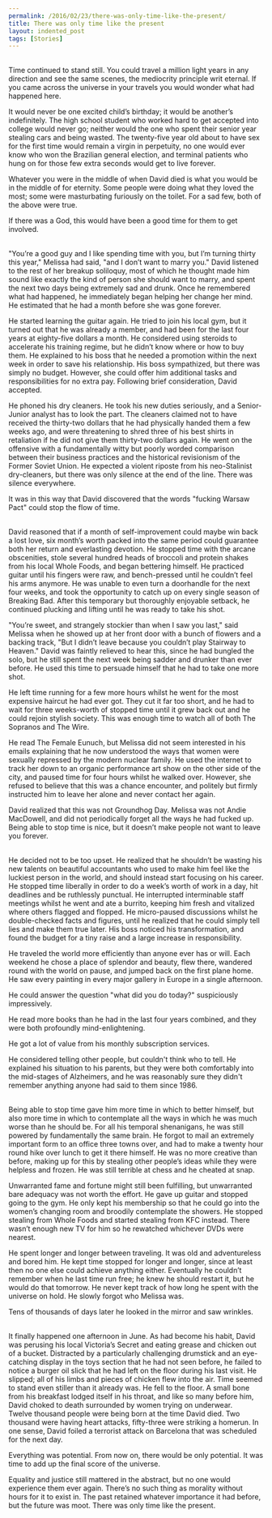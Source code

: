 ```yaml
---
permalink: /2016/02/23/there-was-only-time-like-the-present/
title: There was only time like the present
layout: indented_post
tags: [Stories]
---
```

<br/>
Time continued to stand still. You could travel a million light years in any direction and see the same scenes, the mediocrity principle writ eternal. If you came across the universe in your travels you would wonder what had happened here.

It would never be one excited child’s birthday; it would be another’s indefinitely. The high school student who worked hard to get accepted into college would never go; neither would the one who spent their senior year stealing cars and being wasted. The twenty-five year old about to have sex for the first time would remain a virgin in perpetuity, no one would ever know who won the Brazilian general election, and terminal patients who hung on for those few extra seconds would get to live forever.

Whatever you were in the middle of when David died is what you would be in the middle of for eternity. Some people were doing what they loved the most; some were masturbating furiously on the toilet. For a sad few, both of the above were true.

If there was a God, this would have been a good time for them to get involved.

<br/>
"You’re a good guy and I like spending time with you, but I’m turning thirty this year," Melissa had said, "and I don’t want to marry you." David listened to the rest of her breakup soliloquy, most of which he thought made him sound like exactly the kind of person she should want to marry, and spent the next two days being extremely sad and drunk. Once he remembered what had happened, he immediately began helping her change her mind. He estimated that he had a month before she was gone forever.

He started learning the guitar again. He tried to join his local gym, but it turned out that he was already a member, and had been for the last four years at eighty-five dollars a month. He considered using steroids to accelerate his training regime, but he didn’t know where or how to buy them. He explained to his boss that he needed a promotion within the next week in order to save his relationship. His boss sympathized, but there was simply no budget. However, she could offer him additional tasks and responsibilities for no extra pay. Following brief consideration, David accepted.

He phoned his dry cleaners. He took his new duties seriously, and a Senior-Junior analyst has to look the part. The cleaners claimed not to have received the thirty-two dollars that he had physically handed them a few weeks ago, and were threatening to shred three of his best shirts in retaliation if he did not give them thirty-two dollars again. He went on the offensive with a fundamentally witty but poorly worded comparison between their business practices and the historical revisionism of the Former Soviet Union. He expected a violent riposte from his neo-Stalinist dry-cleaners, but there was only silence at the end of the line. There was silence everywhere.

It was in this way that David discovered that the words "fucking Warsaw Pact" could stop the flow of time.

<br/>
David reasoned that if a month of self-improvement could maybe win back a lost love, six month’s worth packed into the same period could guarantee both her return and everlasting devotion. He stopped time with the arcane obscenities, stole several hundred heads of broccoli and protein shakes from his local Whole Foods, and began bettering himself. He practiced guitar until his fingers were raw, and bench-pressed until he couldn’t feel his arms anymore. He was unable to even turn a doorhandle for the next four weeks, and took the opportunity to catch up on every single season of Breaking Bad. After this temporary but thoroughly enjoyable setback, he continued plucking and lifting until he was ready to take his shot.

"You’re sweet, and strangely stockier than when I saw you last," said Melissa when he showed up at her front door with a bunch of flowers and a backing track, "But I didn’t leave because you couldn’t play Stairway to Heaven." David was faintly relieved to hear this, since he had bungled the solo, but he still spent the next week being sadder and drunker than ever before. He used this time to persuade himself that he had to take one more shot.

He left time running for a few more hours whilst he went for the most expensive haircut he had ever got. They cut it far too short, and he had to wait for three weeks-worth of stopped time until it grew back out and he could rejoin stylish society. This was enough time to watch all of both The Sopranos and The Wire.

He read The Female Eunuch, but Melissa did not seem interested in his emails explaining that he now understood the ways that women were sexually repressed by the modern nuclear family. He used the internet to track her down to an organic performance art show on the other side of the city, and paused time for four hours whilst he walked over. However, she refused to believe that this was a chance encounter, and politely but firmly instructed him to leave her alone and never contact her again.

David realized that this was not Groundhog Day. Melissa was not Andie MacDowell, and did not periodically forget all the ways he had fucked up. Being able to stop time is nice, but it doesn’t make people not want to leave you forever.

<br/>
He decided not to be too upset. He realized that he shouldn’t be wasting his new talents on beautiful accountants who used to make him feel like the luckiest person in the world, and should instead start focusing on his career. He stopped time liberally in order to do a week’s worth of work in a day, hit deadlines and be ruthlessly punctual. He interrupted interminable staff meetings whilst he went and ate a burrito, keeping him fresh and vitalized where others flagged and flopped. He micro-paused discussions whilst he double-checked facts and figures, until he realized that he could simply tell lies and make them true later. His boss noticed his transformation, and found the budget for a tiny raise and a large increase in responsibility.

He traveled the world more efficiently than anyone ever has or will. Each weekend he chose a place of splendor and beauty, flew there, wandered round with the world on pause, and jumped back on the first plane home. He saw every painting in every major gallery in Europe in a single afternoon.

He could answer the question "what did you do today?" suspiciously impressively.

He read more books than he had in the last four years combined, and they were both profoundly mind-enlightening.

He got a lot of value from his monthly subscription services.

He considered telling other people, but couldn't think who to tell. He explained his situation to his parents, but they were both comfortably into the mid-stages of Alzheimers, and he was reasonably sure they didn't remember anything anyone had said to them since 1986.

<br/>
Being able to stop time gave him more time in which to better himself, but also more time in which to contemplate all the ways in which he was much worse than he should be. For all his temporal shenanigans, he was still powered by fundamentally the same brain. He forgot to mail an extremely important form to an office three towns over, and had to make a twenty hour round hike over lunch to get it there himself. He was no more creative than before, making up for this by stealing other people’s ideas while they were helpless and frozen. He was still terrible at chess and he cheated at snap.

Unwarranted fame and fortune might still been fulfilling, but unwarranted bare adequacy was not worth the effort. He gave up guitar and stopped going to the gym. He only kept his membership so that he could go into the women’s changing room and broodily contemplate the showers. He stopped stealing from Whole Foods and started stealing from KFC instead. There wasn’t enough new TV for him so he rewatched whichever DVDs were nearest.

He spent longer and longer between traveling. It was old and adventureless and bored him. He kept time stopped for longer and longer, since at least then no one else could achieve anything either. Eventually he couldn’t remember when he last time run free; he knew he should restart it, but he would do that tomorrow. He never kept track of how long he spent with the universe on hold. He slowly forgot who Melissa was.

Tens of thousands of days later he looked in the mirror and saw wrinkles.

<br/>
It finally happened one afternoon in June. As had become his habit, David was perusing his local Victoria’s Secret and eating grease and chicken out of a bucket. Distracted by a particularly challenging drumstick and an eye-catching display in the toys section that he had not seen before, he failed to notice a burger oil slick that he had left on the floor during his last visit. He slipped; all of his limbs and pieces of chicken flew into the air. Time seemed to stand even stiller than it already was. He fell to the floor. A small bone from his breakfast lodged itself in his throat, and like so many before him, David choked to death surrounded by women trying on underwear.

<br/>
Twelve thousand people were being born at the time David died. Two thousand were having heart attacks, fifty-three were striking a homerun. In one sense, David foiled a terrorist attack on Barcelona that was scheduled for the next day.

Everything was potential. From now on, there would be only potential. It was time to add up the final score of the universe.

Equality and justice still mattered in the abstract, but no one would experience them ever again. There’s no such thing as morality without hours for it to exist in. The past retained whatever importance it had before, but the future was moot. There was only time like the present.
